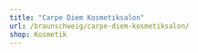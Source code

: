 ```yaml
---
title: "Carpe Diem Kosmetiksalon"
url: /braunschweig/carpe-diem-kosmetiksalon/
shop: Kosmetik
---
```

